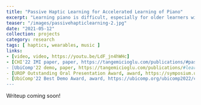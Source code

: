 ```yaml
---
title: "Passive Haptic Learning for Accelerated Learning of Piano"
excerpt: "Learning piano is difficult, especially for older learners with busy lives. Passive haptic learning can reduce time spent practicing piano through instructional tactile cues. We designed a custom vibrotactile haptic glove for daily wear, enabling faster learning of piano skills. I led a group of undergraduate and graduate students in manufacturing glove hardware, designing a web portal and organizing user studies to evaluate performance."
teaser: "/images/passivehapticlearning-2.jpg"
date: "2021-05-12"
collection: projects
category: research
tags: [ haptics, wearables, music ]
links:
- [video, video, https://youtu.be/LdF_jn4hWHc]
- [CHI'22 IMI paper, paper, https://tangemicioglu.com/publications/#passive-haptic-rehearsal-for-accelerated-piano-skill-acquisition]
- [UbiComp'22 demo, paper, https://tangemicioglu.com/publications/#learning-piano-songs-with-passive-haptic-training-an-interactive-lesson]
- [UROP Outstanding Oral Presentation Award, award, https://symposium.urop.gatech.edu/awards/]
- [UbiComp'22 Best Demo Award, award, https://ubicomp.org/ubicomp2022/cfp/posters-demos-6/]
---
```


Writeup coming soon!
